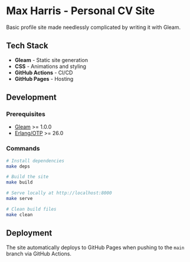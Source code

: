 # Max Harris - Personal CV Site

Basic profile site made needlessly complicated by writing it with Gleam.

## Tech Stack

- **Gleam** - Static site generation
- **CSS** - Animations and styling
- **GitHub Actions** - CI/CD
- **GitHub Pages** - Hosting

## Development

### Prerequisites

- [Gleam](https://gleam.run/getting-started/installing/) >= 1.0.0
- [Erlang/OTP](https://www.erlang.org/downloads) >= 26.0

### Commands

```bash
# Install dependencies
make deps

# Build the site
make build

# Serve locally at http://localhost:8000
make serve

# Clean build files
make clean
```

## Deployment

The site automatically deploys to GitHub Pages when pushing to the `main` branch via GitHub Actions.